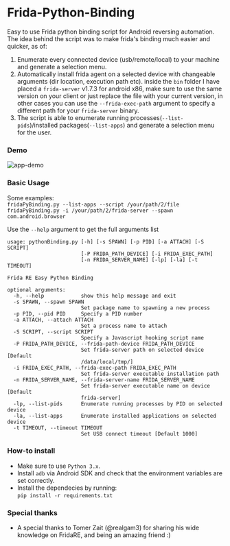 # Frida-Python-Binding
Easy to use Frida python binding script for Android reversing automation.
The idea behind the script was to make frida's binding much easier and quicker, as of:
1. Enumerate every connected device (usb/remote/local) to your machine and generate a selection menu. 
2. Automatically install frida agent on a selected device with changeable arguments (dir location, execution path etc). inside the `bin` folder I have placed a `frida-server` v1.7.3 for android x86, make sure to use the same version on your client or just replace the file with your current version, in other cases you can use the `--frida-exec-path` argument to specify a different path for your `frida-server` binary.
3. The script is able to enumerate running processes(`--list-pids`)/installed packages(`--list-apps`) and generate a selection menu for the user.

### Demo

![app-demo](https://i.imgur.com/SyNcaix.gif)

### Basic Usage
Some examples:  
`fridaPyBinding.py --list-apps --script /your/path/2/file`  
`fridaPyBinding.py -i /your/path/2/frida-server --spawn com.android.browser`  

Use the `--help` argument to get the full arguments list
```
usage: pythonBinding.py [-h] [-s SPAWN] [-p PID] [-a ATTACH] [-S SCRIPT]
                        [-P FRIDA_PATH_DEVICE] [-i FRIDA_EXEC_PATH]
                        [-n FRIDA_SERVER_NAME] [-lp] [-la] [-t TIMEOUT]

Frida RE Easy Python Binding

optional arguments:
  -h, --help            show this help message and exit
  -s SPAWN, --spawn SPAWN
                        Set package name to spawning a new process
  -p PID, --pid PID     Specify a PID number
  -a ATTACH, --attach ATTACH
                        Set a process name to attach
  -S SCRIPT, --script SCRIPT
                        Specify a Javascript hooking script name
  -P FRIDA_PATH_DEVICE, --frida-path-device FRIDA_PATH_DEVICE
                        Set frida-server path on selected device [Default
                        /data/local/tmp/]
  -i FRIDA_EXEC_PATH, --frida-exec-path FRIDA_EXEC_PATH
                        Set frida-server executable installation path
  -n FRIDA_SERVER_NAME, --frida-server-name FRIDA_SERVER_NAME
                        Set frida-server executable name on device [Default
                        frida-server]
  -lp, --list-pids      Enumerate running processes by PID on selected device
  -la, --list-apps      Enumerate installed applications on selected device
  -t TIMEOUT, --timeout TIMEOUT
                        Set USB connect timeout [Default 1000]
```

### How-to install
  * Make sure to use `Python 3.x`.
  * Install `adb` via Android SDK and check that the environment variables are set correctly.
  * Install the dependecies by running:  
    `pip install -r requirements.txt`

### Special thanks
  * A special thanks to Tomer Zait (@realgam3) for sharing his wide knowledge on FridaRE, and being an amazing friend :)